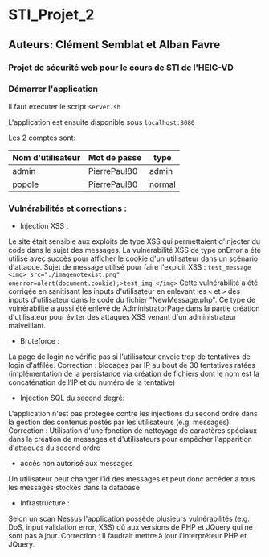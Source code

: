 # STI_Projet_2
## Auteurs: Clément Semblat et Alban Favre
### Projet de sécurité web pour le cours de STI de l'HEIG-VD

### Démarrer l'application

Il faut executer le script `server.sh`

L'application est ensuite disponible sous `localhost:8080`

Les 2 comptes sont:

|Nom d'utilisateur|Mot de passe|type|
|---|---|---|
|admin|PierrePaul80|admin|
|popole|PierrePaul80|normal|

### Vulnérabilités et corrections :

- Injection XSS :

Le site était sensible aux exploits de type XSS qui permettaient d'injecter du code dans le sujet des messages. La vulnérabilité XSS de type onError a été utilisé avec succès pour afficher le cookie d'un utilisateur dans un scénario d'attaque.
Sujet de message utilisé pour faire l'exploit XSS : `test_message <img> src="./imagenotexist.png" onerror=alert(document.cookie);>test_img </img>`
Cette vulnérabilité a été corrigée en sanitisant les inputs d'utilisateur en enlevant les `<` et `>` des inputs d'utilisateur dans le code du fichier "NewMessage.php".
Ce type de vulnérabilité a aussi été enlevé de AdministratorPage dans la partie création d'utilisateur pour éviter des attaques XSS venant d'un administrateur malveillant.

- Bruteforce :

La page de login ne vérifie pas si l'utilisateur envoie trop de tentatives de login d'affilée.
Correction : blocages par IP au bout de 30 tentatives ratées (implémentation de la persistance via création de fichiers dont le nom est la concaténation de l’IP et du numéro de la tentative)

- Injection SQL du second degré:

L'application n'est pas protégée contre les injections du second ordre dans la gestion des contenus postés par les utilisateurs (e.g. messages).
Correction : Utilisation d'une fonction de nettoyage de caractères spéciaux dans la création de messages et d'utilisateurs pour empêcher l'apparition d'attaques du second ordre

- accès non autorisé aux messages

Un utilisateur peut changer l'id des messages et peut donc accéder a tous les messages stockés dans la database

- Infrastructure :

Selon un scan Nessus l'application possède plusieurs vulnérabilités (e.g. DoS, input validation error, XSS) dû aux versions de PHP et JQuery qui ne sont pas à jour.
Correction : Il faudrait mettre à jour l'interpréteur PHP et JQuery.
